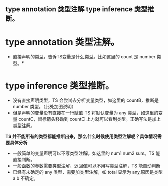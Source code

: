 ## type annotation 类型注解 type inference 类型推断。

# type annotation 类型注解。
* 直接声明的类型，告诉TS变量是什么类型。比如这里的 count 是 number 类型。*


# type inference 类型推断。
* 没有直接声明类型，TS 会尝试去分析变量类型，如这里的 countB，推断是 number 类型。（此处加图说明）
* 但是声明的变量没有直接在一行赋值 TS 将默认变量为 any 类型，如这里的变量 countC，鼠标箭头移动到 countC 上方就可以看到类型。正确写法是加上类型注解。

__TS 并不能所有的类型都能推断出来，那么什么时候使用类型注解呢？具体情况需要具体分析__
* 一般简单的变量声明可以不写类型注解。如这里的 num1 num2 sum。TS 能直接判断。
* 一般函数的参数需要类型注解，返回值可以不用写类型注解，TS 能自动判断
* 已经有未确定的 any 类型，需要加类型注解，如 total 显示为 any,原因是类型 a b 不确定。
